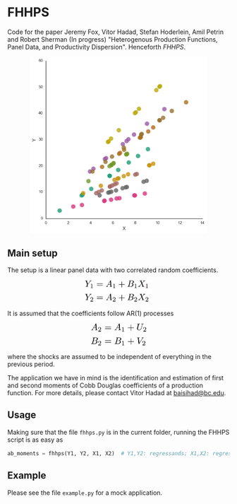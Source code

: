 # FHHPS

Code for the paper Jeremy Fox, Vitor Hadad, Stefan Hoderlein, Amil Petrin and Robert Sherman (In progress) "Heterogenous Production Functions, Panel Data, and Productivity Dispersion". Henceforth <i>FHHPS</i>.

<center>
<img src="figs/scatter.png" width = 400>
</center>

## Main setup

The setup is a linear panel data with two correlated random coefficients. 

<center>
<img src="figs/fmla1.png" height = 50>
</centeR>

It is assumed that the coefficients follow AR(1) processes

<center>
<img src="figs/fmla2.png" height = 50>
</center>

where the shocks are assumed to be independent of everything in the previous period.

The application we have in mind is the identification and estimation of first and second moments of Cobb Douglas coefficients of a production function. For more details, please contact Vitor Hadad at baisihad@bc.edu.

## Usage

Making sure that the file `fhhps.py` is in the current folder, running the FHHPS script is as easy as

```python
ab_moments = fhhps(Y1, Y2, X1, X2)  # Y1,Y2: regressands; X1,X2: regressors
```

## Example

Please see the file `example.py` for a mock application.




